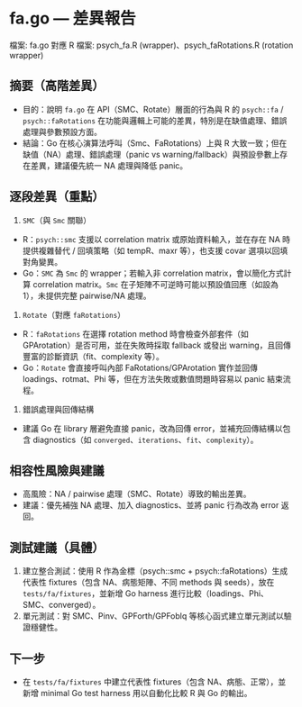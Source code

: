 # fa.go — 差異報告

檔案: fa.go
對應 R 檔案: psych_fa.R (wrapper)、psych_faRotations.R (rotation wrapper)

## 摘要（高階差異）

- 目的：說明 `fa.go` 在 API（SMC、Rotate）層面的行為與 R 的 `psych::fa` / `psych::faRotations` 在功能與邏輯上可能的差異，特別是在缺值處理、錯誤處理與參數預設方面。
- 結論：Go 在核心演算法呼叫（Smc、FaRotations）上與 R 大致一致；但在缺值（NA）處理、錯誤處理（panic vs warning/fallback）與預設參數上存在差異，建議優先統一 NA 處理與降低 panic。

## 逐段差異（重點）

1. `SMC`（與 `Smc` 關聯）

- R：`psych::smc` 支援以 correlation matrix 或原始資料輸入，並在存在 NA 時提供複雜替代 / 回填策略（如 tempR、maxr 等），也支援 covar 選項以回填對角變異。
- Go：`SMC` 為 `Smc` 的 wrapper；若輸入非 correlation matrix，會以簡化方式計算 correlation matrix。`Smc` 在子矩陣不可逆時可能以預設值回應（如設為 1），未提供完整 pairwise/NA 處理。

1. `Rotate`（對應 `faRotations`）

- R：`faRotations` 在選擇 rotation method 時會檢查外部套件（如 GPArotation）是否可用，並在失敗時採取 fallback 或發出 warning，且回傳豐富的診斷資訊（fit、complexity 等）。
- Go：`Rotate` 會直接呼叫內部 FaRotations/GPArotation 實作並回傳 loadings、rotmat、Phi 等，但在方法失敗或數值問題時容易以 panic 結束流程。

1. 錯誤處理與回傳結構

- 建議 Go 在 library 層避免直接 panic，改為回傳 error，並補充回傳結構以包含 diagnostics（如 `converged`、`iterations`、`fit`、`complexity`）。

## 相容性風險與建議

- 高風險：NA / pairwise 處理（SMC、Rotate）導致的輸出差異。
- 建議：優先補強 NA 處理、加入 diagnostics、並將 panic 行為改為 error 返回。

## 測試建議（具體）

1. 建立整合測試：使用 R 作為金標（psych::smc + psych::faRotations）生成代表性 fixtures（包含 NA、病態矩陣、不同 methods 與 seeds），放在 `tests/fa/fixtures`，並新增 Go harness 進行比較（loadings、Phi、SMC、converged）。
2. 單元測試：對 SMC、Pinv、GPForth/GPFoblq 等核心函式建立單元測試以驗證穩健性。

## 下一步

- 在 `tests/fa/fixtures` 中建立代表性 fixtures（包含 NA、病態、正常），並新增 minimal Go test harness 用以自動化比較 R 與 Go 的輸出。
